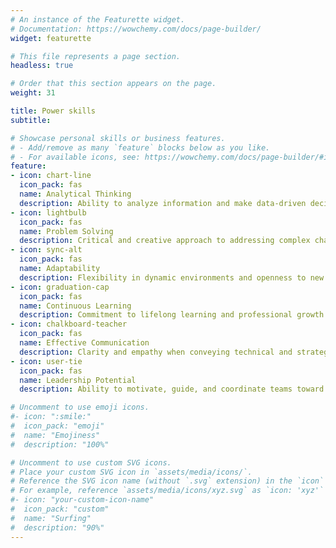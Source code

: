 ```yaml
---
# An instance of the Featurette widget.
# Documentation: https://wowchemy.com/docs/page-builder/
widget: featurette

# This file represents a page section.
headless: true

# Order that this section appears on the page.
weight: 31

title: Power skills
subtitle:

# Showcase personal skills or business features.
# - Add/remove as many `feature` blocks below as you like.
# - For available icons, see: https://wowchemy.com/docs/page-builder/#icons
feature:
- icon: chart-line
  icon_pack: fas
  name: Analytical Thinking
  description: Ability to analyze information and make data-driven decisions
- icon: lightbulb
  icon_pack: fas
  name: Problem Solving
  description: Critical and creative approach to addressing complex challenges
- icon: sync-alt
  icon_pack: fas
  name: Adaptability
  description: Flexibility in dynamic environments and openness to new technologies
- icon: graduation-cap
  icon_pack: fas
  name: Continuous Learning
  description: Commitment to lifelong learning and professional growth
- icon: chalkboard-teacher
  icon_pack: fas
  name: Effective Communication
  description: Clarity and empathy when conveying technical and strategic ideas
- icon: user-tie
  icon_pack: fas
  name: Leadership Potential
  description: Ability to motivate, guide, and coordinate teams toward common goals

# Uncomment to use emoji icons.
#- icon: ":smile:"
#  icon_pack: "emoji"
#  name: "Emojiness"
#  description: "100%"  

# Uncomment to use custom SVG icons.
# Place your custom SVG icon in `assets/media/icons/`.
# Reference the SVG icon name (without `.svg` extension) in the `icon` field.
# For example, reference `assets/media/icons/xyz.svg` as `icon: 'xyz'`
#- icon: "your-custom-icon-name"
#  icon_pack: "custom"
#  name: "Surfing"
#  description: "90%"
---
```

